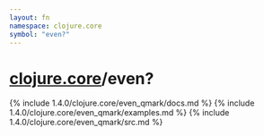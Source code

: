 ```yaml
---
layout: fn
namespace: clojure.core
symbol: "even?"
---
```


# [clojure.core](../)/even?

{% include 1.4.0/clojure.core/even_qmark/docs.md %}
{% include 1.4.0/clojure.core/even_qmark/examples.md %}
{% include 1.4.0/clojure.core/even_qmark/src.md %}

